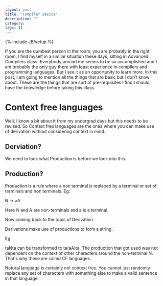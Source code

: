 ```yaml
---
layout: post
title: "Compiler Basics"
description: ""
category:
tags: []
---
```

{% include JB/setup %}

If you are the dumbest person in the room, you are probably in the
right room. I find myself in a similar situation these days, sitting
in Advanced Compilers class. Everybody around me seems to be so
accomplished and I am probably the only guy there with least
experience in compilers and programming languages. But I see it as an
opportunity to learn more. In this post, I am going to mention all the
things that are basic but I don't know about. These are the things
that are sort of pre-requisites I find I should have the knowledge
before taking this class.

# Context free languages

Well, I know a bit about it from my undergrad days but this needs to
be revised. So Context free languages are the ones where you can make
use of derivation without considering context in mind.

## Derviation?

We need to look what Production is before we look into this.

## Production?

Production is a rule where a non terminal is replaced by a
terminal or set of terminals and non terminals. Eg:

N -> aA

Here N and A are non-terminals and a is a terminal.

Now coming back to the topic of Derivation.

Derivations make use of productions to form a string.

Eg:

taNta can be transformed to ta(aA)ta. The production that got used was
not dependent on the context of other characters around the
non-terminal N. That's why these are called CF languages.

Natural language is certainly not context free. You cannot just
randomly replace any set of characters with something else to make a
valid sentence in that language.

